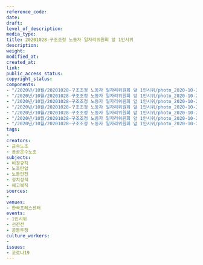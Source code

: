 ```yaml
---
reference_code: 
date: 
draft: 
level_of_description: 
media_type: 
title: 20201028-구조조정 노동자 일자리위원회 앞 1인시위
description: 
weight: 
modified_at: 
created_at: 
link: 
public_access_status: 
copyright_status: 
components:
- "/2020년/10월/20201028-구조조정 노동자 일자리위원회 앞 1인시위/photo_2020-10-28_07-57-49.jpg"
- "/2020년/10월/20201028-구조조정 노동자 일자리위원회 앞 1인시위/photo_2020-10-28_07-54-37.jpg"
- "/2020년/10월/20201028-구조조정 노동자 일자리위원회 앞 1인시위/photo_2020-10-28_07-57-23.jpg"
- "/2020년/10월/20201028-구조조정 노동자 일자리위원회 앞 1인시위/photo_2020-10-28_07-57-44.jpg"
- "/2020년/10월/20201028-구조조정 노동자 일자리위원회 앞 1인시위/photo_2020-10-28_07-58-47.jpg"
- "/2020년/10월/20201028-구조조정 노동자 일자리위원회 앞 1인시위/photo_2020-10-28_07-57-46.jpg"
- "/2020년/10월/20201028-구조조정 노동자 일자리위원회 앞 1인시위/photo_2020-10-28_07-58-52.jpg"
tags:
- 
creators:
- 금속노조
- 공공운수노조
subjects:
- 비정규직
- 노조탄압
- 노동안전
- 정치정책
- 해고복직
sources:
- 
venues:
- 한국프레스센터
events:
- 1인시위
- 선전전
- 공동투쟁
culture_workers:
- 
issues:
- 코로나19
---
```

